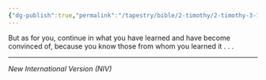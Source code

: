 ```yaml
---
{"dg-publish":true,"permalink":"/tapestry/bible/2-timothy/2-timothy-3-14/","title":"2 Timothy 3:14","tags":["bible-verse"],"dgHomeLink":true,"dgShowLocalGraph":true,"dgEnableSearch":true}
---
```


But as for you, continue in what you have learned and have become convinced of, because you know those from whom you learned it . . .

---
*New International Version (NIV)*